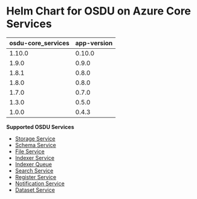 # Helm Chart for OSDU on Azure Core Services

| osdu-core_services  | app-version  |
| ------------------- | ----------   |
| 1.10.0               | 0.10.0        |
| 1.9.0               | 0.9.0        |
| 1.8.1               | 0.8.0        |
| 1.8.0               | 0.8.0        |
| 1.7.0               | 0.7.0        |
| 1.3.0               | 0.5.0        |
| 1.0.0               | 0.4.3        |


__Supported OSDU Services__

- [Storage Service](https://community.opengroup.org/osdu/platform/system/storage)
- [Schema Service](https://community.opengroup.org/osdu/platform/system/schema-service)
- [File Service](https://community.opengroup.org/osdu/platform/system/file)
- [Indexer Service](https://community.opengroup.org/osdu/platform/system/indexer-service)
- [Indexer Queue](https://community.opengroup.org/osdu/platform/system/indexer-queue)
- [Search Service](https://community.opengroup.org/osdu/platform/system/search-service)
- [Register Service](https://community.opengroup.org/osdu/platform/system/register)
- [Notification Service](https://community.opengroup.org/osdu/platform/system/notification)
- [Dataset Service](https://community.opengroup.org/osdu/platform/system/dataset)
